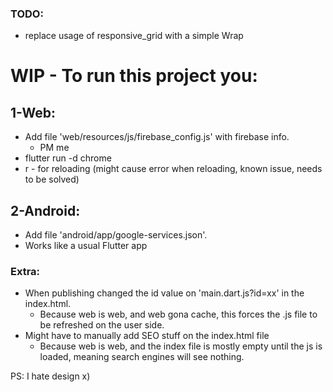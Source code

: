 ### TODO:
* replace usage of responsive_grid with a simple Wrap

# WIP - To run this project you:
## 1-Web:
* Add file 'web/resources/js/firebase_config.js' with firebase info.
  * PM me
* flutter run -d chrome
* r - for reloading (might cause error when reloading, known issue, needs to be solved)

## 2-Android:
* Add file 'android/app/google-services.json'.
* Works like a usual Flutter app

### Extra:
* When publishing changed the id value on 'main.dart.js?id=xx' in the index.html.
  * Because web is web, and web gona cache, this forces the .js file to be refreshed on the user side.
* Might have to manually add SEO stuff on the index.html file
  * Because web is web, and the index file is mostly empty until the js is loaded, meaning search engines will see nothing.

PS: I hate design x)
